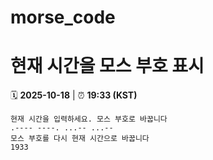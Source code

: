 # morse_code
# 현재 시간을 모스 부호 표시
<!-- MORSE_TIME_START -->
🗓️ **2025-10-18** | ⏰ **19:33 (KST)**

```
현재 시간을 입력하세요. 모스 부호로 바꿉니다
.---- ----. ...-- ...--
모스 부호를 다시 현재 시간으로 바꿉니다
1933
```
<!-- MORSE_TIME_END -->
